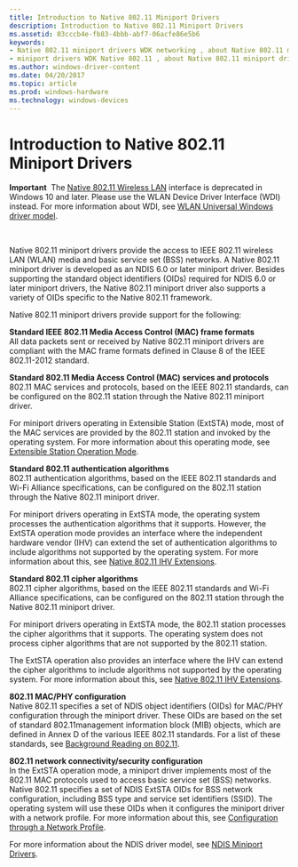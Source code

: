 ```yaml
---
title: Introduction to Native 802.11 Miniport Drivers
description: Introduction to Native 802.11 Miniport Drivers
ms.assetid: 03cccb4e-fb83-4bbb-abf7-06acfe86e5b6
keywords:
- Native 802.11 miniport drivers WDK networking , about Native 802.11 miniport drivers
- miniport drivers WDK Native 802.11 , about Native 802.11 miniport drivers
ms.author: windows-driver-content
ms.date: 04/20/2017
ms.topic: article
ms.prod: windows-hardware
ms.technology: windows-devices
---
```


# Introduction to Native 802.11 Miniport Drivers


**Important**  The [Native 802.11 Wireless LAN](native-802-11-wireless-lan4.md) interface is deprecated in Windows 10 and later. Please use the WLAN Device Driver Interface (WDI) instead. For more information about WDI, see [WLAN Universal Windows driver model](wifi-universal-driver-model.md).

 

Native 802.11 miniport drivers provide the access to IEEE 802.11 wireless LAN (WLAN) media and basic service set (BSS) networks. A Native 802.11 miniport driver is developed as an NDIS 6.0 or later miniport driver. Besides supporting the standard object identifiers (OIDs) required for NDIS 6.0 or later miniport drivers, the Native 802.11 miniport driver also supports a variety of OIDs specific to the Native 802.11 framework.

Native 802.11 miniport drivers provide support for the following:

<a href="" id="standard-ieee-802-11-media-access-control--mac--frame-formats"></a>**Standard IEEE 802.11 Media Access Control (MAC) frame formats**  
All data packets sent or received by Native 802.11 miniport drivers are compliant with the MAC frame formats defined in Clause 8 of the IEEE 802.11-2012 standard.

<a href="" id="standard-802-11-media-access-control--mac--services-and-protocols"></a>**Standard 802.11 Media Access Control (MAC) services and protocols**  
802.11 MAC services and protocols, based on the IEEE 802.11 standards, can be configured on the 802.11 station through the Native 802.11 miniport driver.

For miniport drivers operating in Extensible Station (ExtSTA) mode, most of the MAC services are provided by the 802.11 station and invoked by the operating system. For more information about this operating mode, see [Extensible Station Operation Mode](extensible-station-operation-mode.md).

<a href="" id="standard-802-11-authentication-algorithms"></a>**Standard 802.11 authentication algorithms**  
802.11 authentication algorithms, based on the IEEE 802.11 standards and Wi-Fi Alliance specifications, can be configured on the 802.11 station through the Native 802.11 miniport driver.

For miniport drivers operating in ExtSTA mode, the operating system processes the authentication algorithms that it supports. However, the ExtSTA operation mode provides an interface where the independent hardware vendor (IHV) can extend the set of authentication algorithms to include algorithms not supported by the operating system. For more information about this, see [Native 802.11 IHV Extensions](native-802-11-ihv-extensions.md).

<a href="" id="standard-802-11-cipher-algorithms"></a>**Standard 802.11 cipher algorithms**  
802.11 cipher algorithms, based on the IEEE 802.11 standards and Wi-Fi Alliance specifications, can be configured on the 802.11 station through the Native 802.11 miniport driver.

For miniport drivers operating in ExtSTA mode, the 802.11 station processes the cipher algorithms that it supports. The operating system does not process cipher algorithms that are not supported by the 802.11 station.

The ExtSTA operation also provides an interface where the IHV can extend the cipher algorithms to include algorithms not supported by the operating system. For more information about this, see [Native 802.11 IHV Extensions](native-802-11-ihv-extensions.md).

<a href="" id="802-11-mac-phy-configuration"></a>**802.11 MAC/PHY configuration**  
Native 802.11 specifies a set of NDIS object identifiers (OIDs) for MAC/PHY configuration through the miniport driver. These OIDs are based on the set of standard 802.11management information block (MIB) objects, which are defined in Annex D of the various IEEE 802.11 standards. For a list of these standards, see [Background Reading on 802.11](background-reading-on-802-11.md).

<a href="" id="802-11-network-connectivity-security-configuration"></a>**802.11 network connectivity/security configuration**  
In the ExtSTA operation mode, a miniport driver implements most of the 802.11 MAC protocols used to access basic service set (BSS) networks. Native 802.11 specifies a set of NDIS ExtSTA OIDs for BSS network configuration, including BSS type and service set identifiers (SSID). The operating system will use these OIDs when it configures the miniport driver with a network profile. For more information about this, see [Configuration through a Network Profile](configuration-through-a-network-profile.md).

For more information about the NDIS driver model, see [NDIS Miniport Drivers](ndis-miniport-drivers.md).

 

 





